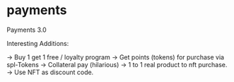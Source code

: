 # payments
Payments 3.0 

Interesting Additions:

-> Buy 1 get 1 free / loyalty program
-> Get points (tokens) for purchase via spl-Tokens
-> Collateral pay (hilarious)
-> 1 to 1 real product to nft purchase. 
-> Use NFT as discount code. 


